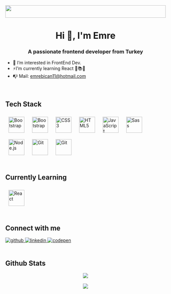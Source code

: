 <div style="height: 1%">
<img src="https://rishavanand.github.io/static/images/greetings.gif" align="center" style="width: 100%" />
</div>  

<h1 align="center">Hi 👋, I'm Emre</h1>
<h3 align="center">A passionate frontend developer from Turkey</h3>

- 👀 I’m interested in FrontEnd Dev.
- ⚡I’m currently learning React 🔬📚📘  
- 📭 Mail: emrebican11@hotmail.com  
  

<br/>  


## Tech Stack  

<div align="left">    
<img style="margin: 10px" src="https://profilinator.rishav.dev/skills-assets/bootstrap-plain.svg" alt="Bootstrap" height="50" />
<img style="margin: 10px" src="https://upload.wikimedia.org/wikipedia/commons/thumb/9/9a/Visual_Studio_Code_1.35_icon.svg/1024px-Visual_Studio_Code_1.35_icon.svg.png" alt="Bootstrap" height="50" />
<img style="margin: 10px" src="https://profilinator.rishav.dev/skills-assets/css3-original-wordmark.svg" alt="CSS3" height="50" />  
<img style="margin: 10px" src="https://profilinator.rishav.dev/skills-assets/html5-original-wordmark.svg" alt="HTML5" height="50" />  
<img style="margin: 10px" src="https://upload.wikimedia.org/wikipedia/commons/thumb/d/d4/Javascript-shield.svg/1200px-Javascript-shield.svg.png" alt="JavaScript" height="50" />   
<img style="margin: 10px" src="https://cdn3.iconfinder.com/data/icons/logos-and-brands-adobe/512/288_Sass-512.png" alt="Sass" height="50" />  
<img style="margin: 10px" src="https://profilinator.rishav.dev/skills-assets/nodejs-original-wordmark.svg" alt="Node.js" height="50" />  
<img style="margin: 10px" src="https://profilinator.rishav.dev/skills-assets/git-scm-icon.svg" alt="Git" height="50" />
<img style="margin: 10px" src="https://upload.wikimedia.org/wikipedia/commons/9/91/Octicons-mark-github.svg" alt="Git" height="50" />
</div>


<br/>  

## Currently Learning
<div align="left">
<img style="margin: 10px" src="https://icon-library.com/images/react-icon/react-icon-29.jpg" alt="React" height="50" />
</div>

<br />

## Connect with me  
<div align="left">
<a href="https://github.com/https://github.com/emrebican" target="_blank">
<img src=https://img.shields.io/badge/github-%2324292e.svg?&style=for-the-badge&logo=github&logoColor=white alt=github style="margin-bottom: 5px;" />
</a>
<a href="https://linkedin.com/in/https://www.linkedin.com/in/yunus-emre-37179320a/" target="_blank">
<img src=https://img.shields.io/badge/linkedin-%231E77B5.svg?&style=for-the-badge&logo=linkedin&logoColor=white alt=linkedin style="margin-bottom: 5px;" />
</a>
<a href="https://codepen.com/https://codepen.io/emrebican" target="_blank">
<img src=https://img.shields.io/badge/codepen-%23131417.svg?&style=for-the-badge&logo=codepen&logoColor=white alt=codepen style="margin-bottom: 5px;" />
</a>  
</div>  
  

<br/>  


## Github Stats  
<div align="center"><img src="https://github-readme-stats.vercel.app/api?username=emrebican&show_icons=true&count_private=true&hide_border=true" align="center" /></div>  

<br/>  

<div align="center">
<img src="https://komarev.com/ghpvc/?username=emrebican&&style=flat-square" align="center" />
</div>  
  

<br/>  

<!---
emrebican/emrebican is a ✨ special ✨ repository because its `README.md` (this file) appears on your GitHub profile.
You can click the Preview link to take a look at your changes.
--->
